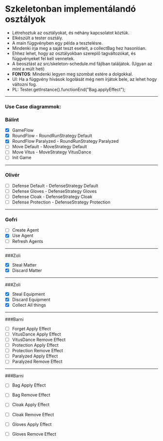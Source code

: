 # Szkeletonban implementálandó osztályok

* Létrehoztuk az osztályokat, és néhány kapcsolatot köztük.
* Elkészült a tester osztály.
* A main függvényben egy példa a tesztelésre.
* Mindenki írja meg a saját teszt eseteit, a collectBag hez hasonlóan. 
* Ehhez lehet, hogy az osztályokban szereplő tagváltozókat, és függvényeket fel kell vennetek.
* A beosztást az src/skeleton-schedule.md fájlban találjátok. (Ugyan az mint a múlt heti)
* **FONTOS**: Mindenki legyen meg szombat estére a dolgokkal.
* UI: Ha a függvény hívások logolását még nem írjátok bele, az lehet hogy változni fog.
* PL: Tester.getInstance().functionEnd("Bag.applyEffect");
---

### Use Case diagrammok:

### Bálint
- [X] GameFlow
- [X] RoundFlow - RoundRunStrategy Default
- [X] RoundFlow Paralyzed - RoundRunStrategy Paralyzed
- [ ] Move Default - MoveStrategy Default
- [ ] Move Vitus - MoveStrategy VitusDance
- [ ] Init Game
---
### Olivér
- [ ] Defense Default - DefenseStrategy Default
- [ ] Defense Gloves - DefenseStrategy Gloves
- [ ] Defense Cloak - DefenseStrategy Cloak
- [ ] Defense Protection - DefenseStrategy Protection
---
### Gofri
- [ ] Create Agent
- [x] Use Agent
- [ ] Refresh Agents
---
###Zoli
- [x] Steal Matter
- [x] Discard Matter
---
###Zoli
- [x] Steal Equipment
- [x] Discard Equipment
- [x] Collect All things
---
###Barni
- [ ] Forget Apply Effect
- [ ] VitusDance Apply Effect
- [ ] VitusDance Remove Effect
- [ ] Protection Apply Effect
- [ ] Protection Remove Effect
- [ ] Paralyzed Apply Effect
- [ ] Paralyzed Remove Effect
---
###Barni
- [ ] Bag Apply Effect
- [ ] Bag Remove Effect
- [ ] Cloak Apply Effect
- [ ] Cloak Remove Effect
- [ ] Gloves Apply Effect
- [ ] Gloves Remove Effect



